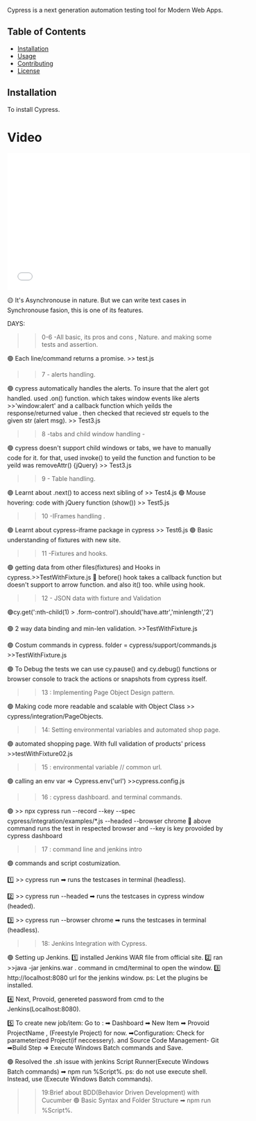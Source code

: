 Cypress is a next generation automation testing tool for Modern Web Apps.


## Table of Contents

- [Installation](#installation)
- [Usage](#usage)
- [Contributing](#contributing)
- [License](#license)


## Installation

To install Cypress.




# Video

<iframe width="560" height="315" src="cypressTut\cypress\videos\ecommerce.feature.mp4"
frameborder="0" allow="autoplay; encrypted-media" allowfullscreen
>
</iframe>


🟡 It's Asynchronouse in nature. But we can write
text cases in Synchronouse fasion, this is one of its features.

DAYS:

> > 0-6 -All basic, its pros and cons , Nature. and making some tests and assertion.

🟢 Each line/command returns a promise. >> test.js

> > 7 - alerts handling.

🟢 cypress automatically handles the alerts. To insure that the alert got handled. used .on() function. which takes window events like alerts >>'window:alert' and a callback function which yeilds the response/returned value . then checked that recieved str equels to the given str (alert msg). >> Test3.js

> > 8 -tabs and child window handling -

🟢 cypress doesn't support child windows or tabs, we have to manually code for it. for that, used invoke() to yeild the function and function to be yeild was removeAttr() {jQuery} >> Test3.js

> > 9 - Table handling.

🟢 Learnt about .next() to access next sibling of <td> >> Test4.js
🟢 Mouse hovering: code with jQuery function (show()) >> Test5.js

> > 10 -IFrames handling .

🟢 Learnt about cypress-iframe package in cypress >> Test6.js
🟢 Basic understanding of fixtures with new site.

> > 11 -Fixtures and hooks.

🟢 getting data from other files(fixtures) and Hooks in cypress.>>TestWithFixture.js
🔸 before() hook takes a callback function but doesn't support to arrow function. and also it() too. while using hook.

> > 12 - JSON data with fixture and Validation

🟢cy.get(':nth-child(1) > .form-control').should('have.attr','minlength','2')

🟢 2 way data binding and min-len validation. >>TestWithFixture.js

🟢 Costum commands in cypress. folder = cypress/support/commands.js >>TestWithFixture.js

🟢 To Debug the tests we can use cy.pause() and cy.debug() functions or browser console to track the actions or snapshots from cypress itself.

> > 13 : Implementing Page Object Design pattern.

🟢 Making code more readable and scalable with Object Class >> cypress/integration/PageObjects.

> > 14: Setting environmental variables and automated shop page.

🟢 automated shopping page. With full validation of products' pricess >>testWithFixture02.js

> > 15 : environmental variable // common url.

🟢 calling an env var => Cypress.env('url') >>cypress.config.js

> > 16 : cypress dashboard. and terminal commands.

🟢 >> npx cypress run --record --key<key provoided by cypress dashboard> --spec cypress/integration/examples/\*.js --headed --browser chrome
🔰 above command runs the test in respected browser and --key is key provoided by cypress dashboard

> > 17 : command line and jenkins intro

🟢 commands and script costumization.

1️⃣ >> cypress run ➡ runs the testcases in terminal (headless).

2️⃣ >> cypress run --headed ➡ runs the testcases in cypress window (headed).

3️⃣ >> cypress run --browser chrome ➡ runs the testcases in terminal (headless).


>> 18: Jenkins Integration with Cypress.

🟢 Setting up Jenkins. 
1️⃣ installed Jenkins WAR file from official site.
2️⃣ ran >>java -jar jenkins.war . command in cmd/terminal to open the  window.
3️⃣  http://localhost:8080 url for the jenkins window.
ps: Let the plugins be installed.


4️⃣ Next, Provoid, genereted password from cmd to the Jenkins(Localhost:8080).

5️⃣ To create new job/item: Go to :
➡ Dashboard
➡ New Item ➡ Provoid ProjectName , (Freestyle Project) for now.
➡Configuration: Check for parameterized Project(if neccessery).
and Source Code Management- Git
➡Build Step => Execute Windows Batch commands
and Save.



🟢 Resolved the .sh issue with jenkins Script Runner(Execute Windows Batch commands) ➡ npm run %Script%.
ps: do not use execute shell. Instead, use (Execute Windows Batch commands).


>> 19:Brief about BDD(Behavior Driven Development) with Cucumber 
🟢 Basic Syntax and Folder Structure ➡ npm run %Script%.

